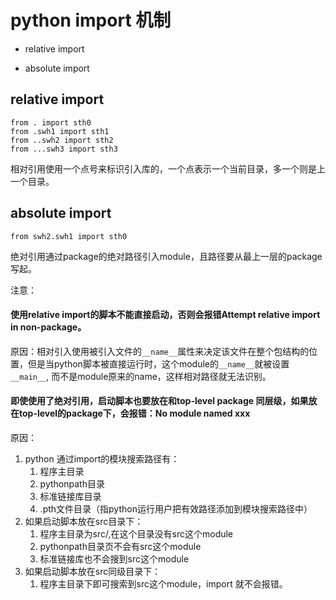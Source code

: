 # python import 机制

- relative import

- absolute import

## relative import 

```
from . import sth0
from .swh1 import sth1
from ..swh2 import sth2
from ...swh3 import sth3
```

相对引用使用一个点号来标识引入库的，一个点表示一个当前目录，多一个则是上一个目录。

## absolute import

```
from swh2.swh1 import sth0
```

绝对引用通过package的绝对路径引入module，且路径要从最上一层的package写起。

注意：

#### 使用relative import的脚本不能直接启动，否则会报错Attempt relative import in non-package。

原因：相对引入使用被引入文件的`__name__`属性来决定该文件在整个包结构的位置，但是当python脚本被直接运行时，这个module的`__name__`就被设置`__main__`, 而不是module原来的name，这样相对路径就无法识别。



#### 即使使用了绝对引用，启动脚本也要放在和top-level package 同层级，如果放在top-level的package下，会报错：No module named xxx

原因：

1. python 通过import的模块搜索路径有：
   1. 程序主目录
   2. pythonpath目录
   3. 标准链接库目录
   4. .pth文件目录（指python运行用户把有效路径添加到模块搜索路径中）
2. 如果启动脚本放在src目录下：
   1. 程序主目录为src/,在这个目录没有src这个module
   2. pythonpath目录页不会有src这个module
   3. 标准链接库也不会搜到src这个module
3. 如果启动脚本放在src同级目录下：
   1. 程序主目录下即可搜索到src这个module，import 就不会报错。

